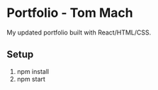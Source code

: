 # Portfolio - Tom Mach

My updated portfolio built with React/HTML/CSS.

## Setup

1. npm install
2. npm start

